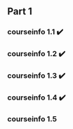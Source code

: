 ## Part 1
### courseinfo 1.1 :heavy_check_mark:
### courseinfo 1.2 :heavy_check_mark:
### courseinfo 1.3 :heavy_check_mark:
### courseinfo 1.4 :heavy_check_mark:
### courseinfo 1.5